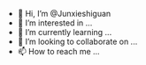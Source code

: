 - 👋 Hi, I’m @Junxieshiguan
- 👀 I’m interested in ...
- 🌱 I’m currently learning ...
- 💞️ I’m looking to collaborate on ...
- 📫 How to reach me ...

<!---
Junxieshiguan/Junxieshiguan is a ✨ special ✨ repository because its `README.md` (this file) appears on your GitHub profile.
You can click the Preview link to take a look at your changes.
--->
